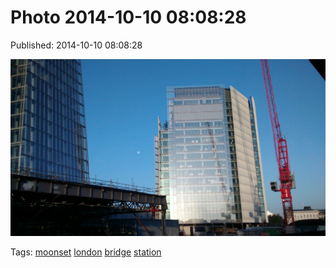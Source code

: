 
# Photo 2014-10-10 08:08:28

Published: 2014-10-10 08:08:28

![](99632990707-0.jpg)

Tags: [moonset](tag-moonset.md) [london](tag-london.md) [bridge](tag-bridge.md) [station](tag-station.md)
